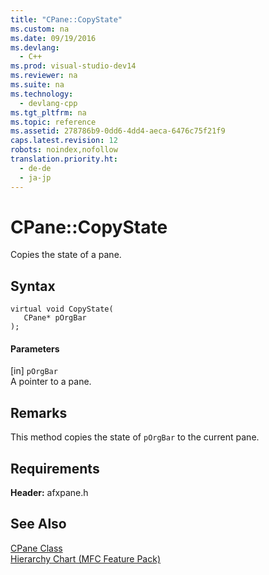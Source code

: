 ```yaml
---
title: "CPane::CopyState"
ms.custom: na
ms.date: 09/19/2016
ms.devlang: 
  - C++
ms.prod: visual-studio-dev14
ms.reviewer: na
ms.suite: na
ms.technology: 
  - devlang-cpp
ms.tgt_pltfrm: na
ms.topic: reference
ms.assetid: 278786b9-0dd6-4dd4-aeca-6476c75f21f9
caps.latest.revision: 12
robots: noindex,nofollow
translation.priority.ht: 
  - de-de
  - ja-jp
---
```

# CPane::CopyState
Copies the state of a pane.  
  
## Syntax  
  
```  
virtual void CopyState(  
   CPane* pOrgBar  
);  
```  
  
#### Parameters  
 [in] `pOrgBar`  
 A pointer to a pane.  
  
## Remarks  
 This method copies the state of `pOrgBar` to the current pane.  
  
## Requirements  
 **Header:** afxpane.h  
  
## See Also  
 [CPane Class](../vs140/CPane-Class.md)   
 [Hierarchy Chart (MFC Feature Pack)](../vs140/Hierarchy-Chart.md)